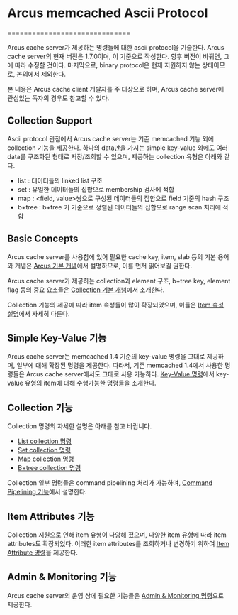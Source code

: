 # Arcus memcached Ascii Protocol
==============================

Arcus cache server가 제공하는 명령들에 대한 ascii protocol을 기술한다.
Arcus cache server의 현재 버전은 1.7.0이며, 이 기준으로 작성한다.
향후 버전이 바뀌면, 그에 따라 수정할 것이다.
마지막으로, binary protocol은 현재 지원하지 않는 상태이므로, 논의에서 제외한다.

본 내용은 Arcus cache client 개발자를 주 대상으로 하며,
Arcus cache server에 관심있는 독자의 경우도 참고할 수 있다.

Collection Support
------------------

Ascii protocol 관점에서 Arcus cache server는 기존 memcached 기능 외에 collection 기능을 제공한다.
하나의 data만을 가지는 simple key-value 외에도 여러 data를 구조화된 형태로 저장/조회할 수 있으며,
제공하는 collection 유형은 아래와 같다.

- list : 데이터들의 linked list 구조
- set : 유일한 데이터들의 집합으로 membership 검사에 적합
- map : \<field, value\>쌍으로 구성된 데이터들의 집합으로 field 기준의 hash 구조
- b+tree : b+tree 키 기준으로 정렬된 데이터들의 집합으로 range scan 처리에 적합

Basic Concepts
--------------

Arcus cache server를 사용함에 있어 필요한 cache key, item, slab 등의 기본 용어와 개념은
[Arcus 기본 개념](ch01-arcus-basic-concept.md)에서 설명하므로, 이를 먼저 읽어보길 권한다.

Arcus cache server가 제공하는 collection과 element 구조, b+tree key, element flag 등의
중요 요소들은 [Collection 기본 개념](ch02-collection-items.md)에서 소개한다.

Collection 기능의 제공에 따라 item 속성들이 많이 확장되었으며,
이들은 [Item 속성 설명](ch03-item-attributes.md)에서 자세히 다룬다.

Simple Key-Value 기능
---------------------

Arcus cache server는 memcached 1.4 기준의 key-value 명령을 그대로 제공하며, 일부에 대해 확장된 명령을 제공한다.
따라서, 기존 memcached 1.4에서 사용한 명령들은 Arcus cache server에서도 그대로 사용 가능하다.
[Key-Value 명령](ch04-command-key-value.md)에서 key-value 유형의 item에 대해 수행가능한 명령들을 소개한다.

Collection 기능
---------------

Collection 명령의 자세한 설명은 아래를 참고 바랍니다.

- [List collection 명령](ch05-command-list-collection.md)
- [Set collection 명령](ch06-command-set-collection.md)
- [Map collection 명령](ch07-command-map-collection.md)
- [B+tree collection 명령](ch08-command-btree-collection.md)

Collection 일부 명령들은 command pipelining 처리가 가능하며,
[Command Pipelining 기능](ch09-command-pipelining.md)에서 설명한다.

Item Attributes 기능
--------------------

Collection 지원으로 인해 item 유형이 다양해 졌으며, 다양한 item 유형에 따라 item attributes도 확장되었다.
이러한 item attributes를 조회하거나 변경하기 위하여
[Item Attribute 명령](ch10-command-item-attribute.md)을 제공한다.

Admin & Monitoring 기능
-----------------------

Arcus cache server의 운영 상에 필요한 기능들은
[Admin & Monitoring 명령](ch11-command-administration.md)으로 제공한다.

